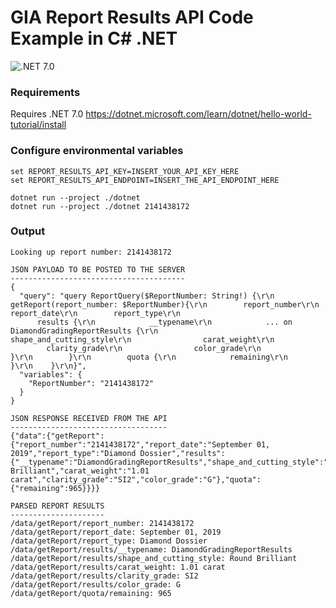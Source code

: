 
# GIA Report Results API Code Example in C# .NET

![.NET 7.0](https://github.com/GIALaboratory/report-results-api-examples/workflows/.NET%207.0/badge.svg)

### Requirements
Requires .NET 7.0
https://dotnet.microsoft.com/learn/dotnet/hello-world-tutorial/install

### Configure environmental variables
```
set REPORT_RESULTS_API_KEY=INSERT_YOUR_API_KEY_HERE
set REPORT_RESULTS_API_ENDPOINT=INSERT_THE_API_ENDPOINT_HERE

dotnet run --project ./dotnet
dotnet run --project ./dotnet 2141438172
```

### Output

```
Looking up report number: 2141438172

JSON PAYLOAD TO BE POSTED TO THE SERVER
---------------------------------------
{
  "query": "query ReportQuery($ReportNumber: String!) {\r\n    getReport(report_number: $ReportNumber){\r\n        report_number\r\n        report_date\r\n        report_type\r\n  
      results {\r\n            __typename\r\n            ... on DiamondGradingReportResults {\r\n                shape_and_cutting_style\r\n                carat_weight\r\n        
        clarity_grade\r\n                color_grade\r\n            }\r\n        }\r\n        quota {\r\n            remaining\r\n        }\r\n    }\r\n}",
  "variables": {
    "ReportNumber": "2141438172"
  }
}

JSON RESPONSE RECEIVED FROM THE API
-----------------------------------
{"data":{"getReport":{"report_number":"2141438172","report_date":"September 01, 2019","report_type":"Diamond Dossier","results":{"__typename":"DiamondGradingReportResults","shape_and_cutting_style":"Round Brilliant","carat_weight":"1.01 carat","clarity_grade":"SI2","color_grade":"G"},"quota":{"remaining":965}}}}

PARSED REPORT RESULTS
---------------------
/data/getReport/report_number: 2141438172
/data/getReport/report_date: September 01, 2019
/data/getReport/report_type: Diamond Dossier
/data/getReport/results/__typename: DiamondGradingReportResults
/data/getReport/results/shape_and_cutting_style: Round Brilliant
/data/getReport/results/carat_weight: 1.01 carat
/data/getReport/results/clarity_grade: SI2
/data/getReport/results/color_grade: G
/data/getReport/quota/remaining: 965

```